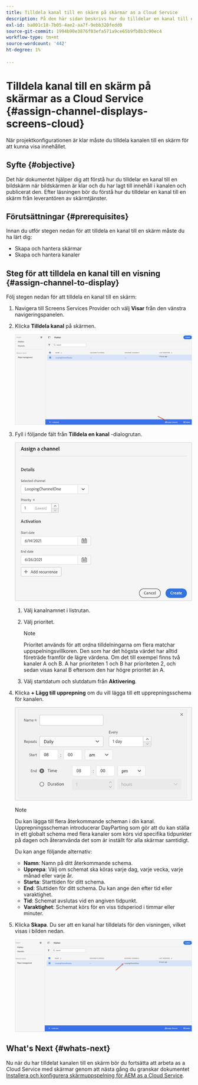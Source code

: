 ```yaml
---
title: Tilldela kanal till en skärm på skärmar as a Cloud Service
description: På den här sidan beskrivs hur du tilldelar en kanal till en skärm på as a Cloud Service Skärmar.
exl-id: ba001c18-7b05-4ae2-aa7f-9ebb320fedd0
source-git-commit: 1994b90e3876f03efa571a9ce65b9fb8b3c90ec4
workflow-type: tm+mt
source-wordcount: '442'
ht-degree: 1%

---
```


# Tilldela kanal till en skärm på skärmar as a Cloud Service {#assign-channel-displays-screens-cloud}

När projektkonfigurationen är klar måste du tilldela kanalen till en skärm för att kunna visa innehållet.

## Syfte {#objective}

Det här dokumentet hjälper dig att förstå hur du tilldelar en kanal till en bildskärm när bildskärmen är klar och du har lagt till innehåll i kanalen och publicerat den. Efter läsningen bör du förstå hur du tilldelar en kanal till en skärm från leverantören av skärmtjänster.

## Förutsättningar {#prerequisites}

Innan du utför stegen nedan för att tilldela en kanal till en skärm måste du ha lärt dig:

* Skapa och hantera skärmar
* Skapa och hantera kanaler

## Steg för att tilldela en kanal till en visning {#assign-channel-to-display}

Följ stegen nedan för att tilldela en kanal till en skärm:

1. Navigera till Screens Services Provider och välj **Visar** från den vänstra navigeringspanelen.

1. Klicka **Tilldela kanal** på skärmen.

   ![bild](/help/screens-cloud/assets/display/assignchannel-1.png)

1. Fyll i följande fält från **Tilldela en kanal** -dialogrutan.

   ![bild](/help/screens-cloud/assets/display/assignchannel-2.png)

   1. Välj kanalnamnet i listrutan.
   1. Välj prioritet.

      >[!NOTE]
      >Prioritet används för att ordna tilldelningarna om flera matchar uppspelningsvillkoren. Den som har det högsta värdet har alltid företräde framför de lägre värdena. Om det till exempel finns två kanaler A och B. A har prioriteten 1 och B har prioriteten 2, och sedan visas kanal B eftersom den har högre prioritet än A.

   1. Välj startdatum och slutdatum från **Aktivering**.

1. Klicka **+ Lägg till upprepning** om du vill lägga till ett upprepningsschema för kanalen.

   ![bild](/help/screens-cloud/assets/create-content/recurrence-1.png)

   >[!NOTE]
   >Du kan lägga till flera återkommande scheman i din kanal. Upprepningsscheman introducerar DayParting som gör att du kan ställa in ett globalt schema med flera kanaler som körs vid specifika tidpunkter på dagen och återanvända det som är inställt för alla skärmar samtidigt.

   Du kan ange följande alternativ:

   * **Namn**: Namn på ditt återkommande schema.
   * **Upprepa**: Välj om schemat ska köras varje dag, varje vecka, varje månad eller varje år.
   * **Starta**: Starttiden för ditt schema.
   * **End**: Sluttiden för ditt schema. Du kan ange den efter tid eller varaktighet.
   * **Tid**: Schemat avslutas vid en angiven tidpunkt.
   * **Varaktighet**: Schemat körs för en viss tidsperiod i timmar eller minuter.

1. Klicka **Skapa**. Du ser att en kanal har tilldelats för den visningen, vilket visas i bilden nedan.

   ![bild](/help/screens-cloud/assets/display/assignchannel-3.png)


## What&#39;s Next {#whats-next}

Nu när du har tilldelat kanalen till en skärm bör du fortsätta att arbeta as a Cloud Service med skärmar genom att nästa gång du granskar dokumentet [Installera och konfigurera skärmuppspelning för AEM as a Cloud Service](/help/screens-cloud/managing-players-registration/installing-screens-cloud-player.md).
